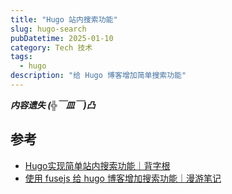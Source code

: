 ```yaml
---
title: "Hugo 站内搜索功能"
slug: hugo-search
pubDatetime: 2025-01-10
category: Tech 技术
tags:
  - hugo
description: "给 Hugo 博客增加简单搜索功能"
---
```


***内容遗失 (╬￣皿￣)凸***

## 参考

- [Hugo实现简单站内搜索功能｜背字根](https://www.beizigen.com/post/hugo-implements-simple-on-site-search/)
- [使用 fusejs 给 hugo 博客增加搜索功能｜漫游笔记](https://roamnote.com/play-with-code/%E4%BD%BF%E7%94%A8-fusejs-%E7%BB%99-hugo-%E5%8D%9A%E5%AE%A2%E5%A2%9E%E5%8A%A0%E6%90%9C%E7%B4%A2%E5%8A%9F%E8%83%BD/)
